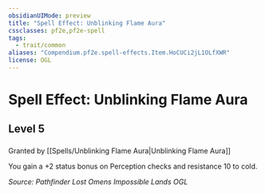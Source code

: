 ```yaml
---
obsidianUIMode: preview
title: "Spell Effect: Unblinking Flame Aura"
cssclasses: pf2e,pf2e-spell
tags:
  - trait/common
aliases: "Compendium.pf2e.spell-effects.Item.HoCUCi2jL1OLfXWR"
license: OGL
---
```

# Spell Effect: Unblinking Flame Aura
## Level 5
### 






Granted by [[Spells/Unblinking Flame Aura|Unblinking Flame Aura]]

You gain a +2 status bonus on Perception checks and resistance 10 to cold.

*Source: Pathfinder Lost Omens Impossible Lands*
*OGL*